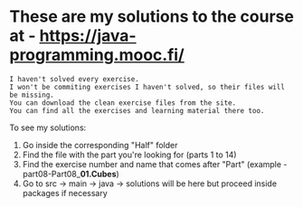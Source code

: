 # These are my solutions to the course at  -  https://java-programming.mooc.fi/
    I haven't solved every exercise.
    I won't be commiting exercises I haven't solved, so their files will be missing.
    You can download the clean exercise files from the site.
    You can find all the exercises and learning material there too.
To see my solutions:
1. Go inside the corresponding "Half" folder
2. Find the file with the part you're looking for (parts 1 to 14)
3. Find the exercise number and name that comes after "Part" (example  -  part08-Part08_**01.Cubes**)
4. Go to src -> main -> java -> solutions will be here but proceed inside packages if necessary
